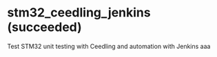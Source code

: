 # stm32_ceedling_jenkins (succeeded)
Test STM32 unit testing with Ceedling and automation with Jenkins 
aaa